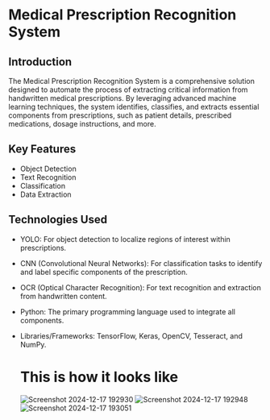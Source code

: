 # Medical Prescription Recognition System

## Introduction

The Medical Prescription Recognition System is a comprehensive solution designed to automate the process of extracting critical information from handwritten medical prescriptions. By leveraging advanced machine learning techniques, the system identifies, classifies, and extracts essential components from prescriptions, such as patient details, prescribed medications, dosage instructions, and more.

## Key Features
- Object Detection
- Text Recognition
- Classification
- Data Extraction

## Technologies Used
- YOLO: For object detection to localize regions of interest within prescriptions.
- CNN (Convolutional Neural Networks): For classification tasks to identify and label specific components of the prescription.
- OCR (Optical Character Recognition): For text recognition and extraction from handwritten content.
- Python: The primary programming language used to integrate all components.
- Libraries/Frameworks: TensorFlow, Keras, OpenCV, Tesseract, and NumPy.

  # This is how it looks like
  ![Screenshot 2024-12-17 192930](https://github.com/user-attachments/assets/97cba649-f100-4f8e-8bfa-2c463865d3a4)
  ![Screenshot 2024-12-17 192948](https://github.com/user-attachments/assets/9efa1890-886e-4b4b-8d4a-fd1b8e72410d)
  ![Screenshot 2024-12-17 193051](https://github.com/user-attachments/assets/aea5decb-c3fb-4c8a-9d36-424dd5e67959)


